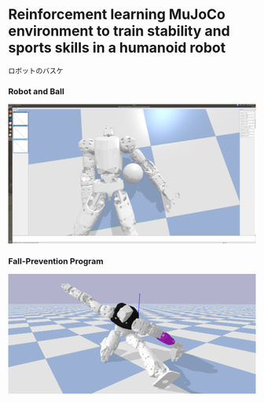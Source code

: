 # Reinforcement learning MuJoCo environment to train stability and sports skills in a humanoid robot
ロボットのバスケ

### Robot and Ball
![Ball and robot](https://github.com/etorobot/DRL-Sports-HumanoidRobot-Bullet/blob/main/pictures/Screenshot%20from%202021-07-22%2000-42-43.png)

### Fall-Prevention Program
![Robot in Split](https://github.com/etorobot/DRL-Sports-HumanoidRobot-Bullet/blob/main/pictures/Pybullet_Split.png)
